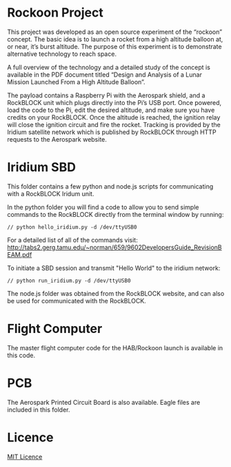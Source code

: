 Rockoon Project
====================

This project was developed as an open source experiment of the “rockoon” concept.  The basic idea is to launch a rocket from a high altitude balloon at, or near, it’s burst altitude.  The purpose of this experiment is to demonstrate alternative technology to reach space.

A full overview of the technology and a detailed study of the concept is available in the PDF document titled “Design and Analysis of a Lunar Mission Launched From a High Altitude Balloon”.

The payload contains a Raspberry Pi with the Aerospark shield, and a RockBLOCK unit which plugs directly into the Pi’s USB port.  Once powered, load the code to the Pi, edit the desired altitude, and make sure you have credits on your RockBLOCK.  Once the altitude is reached, the ignition relay will close the ignition circuit and fire the rocket.  Tracking is provided by the Iridium satellite network which is published by RockBLOCK through HTTP requests to the Aerospark website.

Iridium SBD
================

This folder contains a few python and node.js scripts for communicating with a RockBLOCK Iridum unit.

In the python folder you will find a code to allow you to send simple commands to the RockBLOCK directly from the terminal window by running:
```
// python hello_iridium.py -d /dev/ttyUSB0
```
For a detailed list of all of the commands visit: http://tabs2.gerg.tamu.edu/~norman/659/9602DevelopersGuide_RevisionBEAM.pdf

To initiate a SBD session and transmit "Hello World" to the iridium network:
```
// python run_iridium.py -d /dev/ttyUSB0
```

The node.js folder was obtained from the RockBLOCK website, and can also be used for communicated with the RockBLOCK.


Flight Computer
============

The master flight computer code for the HAB/Rockoon launch is available in this code.

PCB
===

The Aerospark Printed Circuit Board is also available.  Eagle files are included in this folder.

Licence
======

[MIT Licence](http://opensource.org/licenses/MIT)
